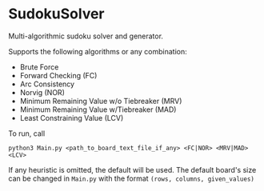 # SudokuSolver
Multi-algorithmic sudoku solver and generator.

Supports the following algorithms or any combination:
- Brute Force
- Forward Checking (FC)
- Arc Consistency
- Norvig (NOR)
- Minimum Remaining Value w/o Tiebreaker (MRV)
- Minimum Remaining Value w/Tiebreaker (MAD)
- Least Constraining Value (LCV)

To run, call
```
python3 Main.py <path_to_board_text_file_if_any> <FC|NOR> <MRV|MAD> <LCV>
```

If any heuristic is omitted, the default will be used. 
The default board's size can be changed in `Main.py` with the format `(rows, columns, given_values)`
